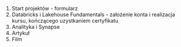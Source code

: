 1. Start projektów - formularz
2. Databricks i Lakehouse Fundamentals - założenie konta i realizacja kursu, kończącego uzystkaniem certyfikatu
3. Analityka i Synapse
4. Artykuł 
5. Film
